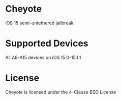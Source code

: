# Cheyote

iOS 15 semi-untethered jailbreak.

# Supported Devices

All A8-A15 devices on iOS 15.0-15.1.1

# License

Cheyote is licensed under the 4-Clause BSD License
